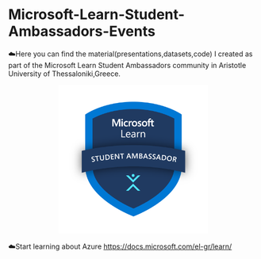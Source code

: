 # Microsoft-Learn-Student-Ambassadors-Events

☁️Here you can find the material(presentations,datasets,code) I created as part of the Microsoft Learn Student Ambassadors community in Aristotle University of Thessaloniki,Greece.


<p align="center">
  <img width="300"  src="https://github.com/ChristinaPa/Microsoft-Learn-Student-Ambassadors-Events/blob/main/Logo.png">
</p>


☁️Start learning about Azure https://docs.microsoft.com/el-gr/learn/
